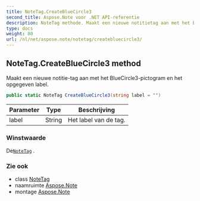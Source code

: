 ```yaml
---
title: NoteTag.CreateBlueCircle3
second_title: Aspose.Note voor .NET API-referentie
description: NoteTag methode. Maakt een nieuwe notitietag aan met het BlueCircle3pictogram en het opgegeven label.
type: docs
weight: 80
url: /nl/net/aspose.note/notetag/createbluecircle3/
---
```

## NoteTag.CreateBlueCircle3 method

Maakt een nieuwe notitie-tag aan met het BlueCircle3-pictogram en het opgegeven label.

```csharp
public static NoteTag CreateBlueCircle3(string label = "")
```

| Parameter | Type | Beschrijving |
| --- | --- | --- |
| label | String | Het label van de tag. |

### Winstwaarde

De[`NoteTag`](../) .

### Zie ook

* class [NoteTag](../)
* naamruimte [Aspose.Note](../../notetag/)
* montage [Aspose.Note](../../../)


